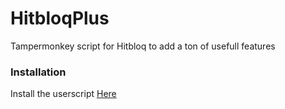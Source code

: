 # HitbloqPlus
Tampermonkey script for Hitbloq to add a ton of usefull features

### Installation
Install the userscript [Here]("https://github.com/HypersonicSharkz/HitbloqPlus/raw/master/hitbloq-plus.user.js")
